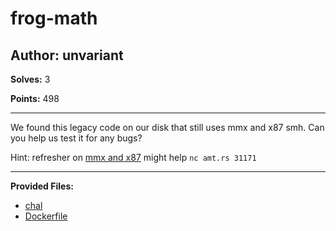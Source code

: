 # frog-math

## Author: unvariant

**Solves:** 3

**Points:** 498

---

We found this legacy code on our disk that still uses mmx and x87 smh. Can you help us test it for any bugs?

Hint: refresher on [mmx and x87](https://www.cs.utexas.edu/users/moore/acl2/manuals/current/manual/index-seo.php/X86ISA____MMX-REGISTERS-READS-AND-WRITES) might help
`nc amt.rs 31171`

---

**Provided Files:**

- [chal](./chal/chal)
- [Dockerfile](./chal/Dockerfile)
